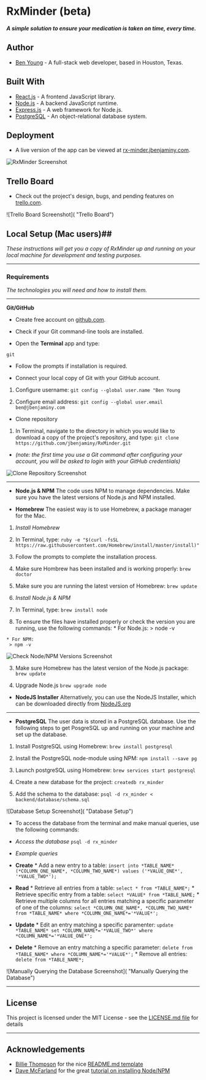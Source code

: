 # RxMinder (beta) #

***A simple solution to ensure your medication is taken on time, every time.***

## Author ##
 * [Ben Young](www.jbenjaminy.com) - A full-stack web developer, based in Houston, Texas.

## Built With ##
 * [React.js](https://facebook.github.io/react/) - A frontend JavaScript library.
 * [Node.js](https://nodejs.org/en/) - A backend JavaScript runtime.
 * [Express.js](http://expressjs.com/) - A web framework for Node.js.
 * [PostgreSQL](https://www.postgresql.org/) - An object-relational database system.

## Deployment ##

 * A live version of the app can be viewed at [rx-minder.jbenjaminy.com](https://rx-minder.jbenjaminy.com).

![RxMinder Screenshot]( "RxMinder")

## Trello Board ##

 * Check out the project's design, bugs, and pending features on [trello.com](https://trello.com/b/smiTIVJi/rxminder).

 ![Trello Board Screenshot]( "Trello Board")

## Local Setup (Mac users)##

*These instructions will get you a copy of RxMinder up and running on your local machine for development and testing purposes.*

- - - -

### Requirements ###

*The technologies you will need and how to install them.*

- - - -

__Git/GitHub__
 * Create free account on [github.com](https://github.com).

 * Check if your Git command-line tools are installed.
  * Open the __Terminal__ app and type:
 ```
 git
 ```
  * Follow the prompts if installation is required.

 * Connect your local copy of Git with your GitHub account.
  1) Configure username:
   `git config --global user.name "Ben Young`

  2) Configure email address:
   `git config --global user.email ben@jbenjaminy.com`

 * Clone repository
  1) In Terminal, navigate to the directory in which you would like to download a copy of the project's repository, and type:
   `git clone https://github.com/jbenjaminy/RxMinder.git`

  * _(note: the first time you use a Git command after configuring your account, you will be asked to login with your GitHub credentiials)_

 ![Clone Repository Screenshot](http://i.imgur.com/QMwax1k.png "Cloning the Repository")

 - - - - 

* __Node.js & NPM__ The code uses NPM to manage dependencies. Make sure you have the latest versions of Node.js and NPM installed.

 * __Homebrew__ The easiest way is to use Homebrew, a package manager for the Mac.

  1. _Install Homebrew_
   1. In Terminal, type:
    `ruby -e "$(curl -fsSL https://raw.githubusercontent.com/Homebrew/install/master/install)"`

   2. Follow the prompts to complete the installation process.

   3. Make sure Hombrew has been installed and is working properly:
    `brew doctor`

   4. Make sure you are running the latest version of Homebrew:
   	`brew update`

  2. _Install Node.js & NPM_
   1. In Terminal, type:
    `brew install node`

   2. To ensure the files have installed properly or check the version you are running, use the following commands:
    * For Node.js:
	 > node -v

	* For NPM:
	 > npm -v

   ![Check Node/NPM Versions Screenshot](http://i.imgur.com/ixykO1N.png "Check Node/NPM Versions")

   3. Make sure Homebrew has the latest version of the Node.js package:
    `brew update`

   4. Upgrade Node.js
    `brew upgrade node`

 * __NodeJS Installer__ Alternatively, you can use the NodeJS Installer, which can be downloaded directly from [NodeJS.org](https://nodejs.org/en/)

 - - - -

* __PostgreSQL__ The user data is stored in a PostgreSQL database. Use the following steps to get PosgreSQL up and running on your machine and set up the database.

 1. Install PostgreSQL using Homebrew:
  `brew install postgresql`

 2. Install the PostgreSQL node-module using NPM:
  `npm install --save pg`

 3. Launch postgreSQL using Homebrew:
  `brew services start postgresql`

 4. Create a new database for the project:
  `createdb rx_minder`

 5. Add the schema to the database:
  `psql -d rx_minder < backend/database/schema.sql`

 ![Database Setup Screenshot]( "Database Setup")

 * To access the database from the terminal and make manual queries, use the following commands:
  * _Access the database_
   `psql -d rx_minder`

  * _Example queries_
   * __Create__
    * Add a new entry to a table:
	 `insert into *TABLE_NAME* (*COLUMN_ONE_NAME*, *COLUMN_TWO_NAME*) values ('*VALUE_ONE*', '*VALUE_TWO*');`

   * __Read__
   	* Retrieve all entries from a table:
	 `select * from *TABLE_NAME*;`
	* Retrieve specific entry from a table:
	 `select *VALUE* from *TABLE_NAME;`
	* Retrieve multiple columns for all entries matching a specific parameter of one of the columns:
	 `select *COLUMN_ONE_NAME*, *COLUMN_TWO_NAME* from *TABLE_NAME* where *COLUMN_ONE_NAME*='*VALUE*';`

   * __Update__
   	* Edit an entry matching a specific paramenter:
	 `update *TABLE_NAME* set *COLUMN_NAME*='*VALUE_TWO*' where *COLUMN_NAME*='*VALUE_ONE*';`

   * __Delete__
    * Remove an entry matching a specific parameter:
	 `delete from *TABLE_NAME* where *COLUMN_NAME*='*VALUE*';`
	* Remove all entries:
	 `delete from *TABLE_NAME*;`

  ![Manually Querying the Database Screenshot]( "Manually Querying the Database")

- - - -

## License ##

 This project is licensed under the MIT License - see the [LICENSE.md file](https://github.com/jbenjaminy/RxMinder/blob/master/LICENSE) for details

- - - -

## Acknowledgements ##
 * [Billie Thompson](https://gist.github.com/PurpleBooth) for the nice [README.md template](https://gist.github.com/PurpleBooth/109311bb0361f32d87a2)
 * [Dave McFarland](http://blog.teamtreehouse.com/author/davemcfarland) for the great [tutorial on installing Node/NPM](http://blog.teamtreehouse.com/install-node-js-npm-mac)





